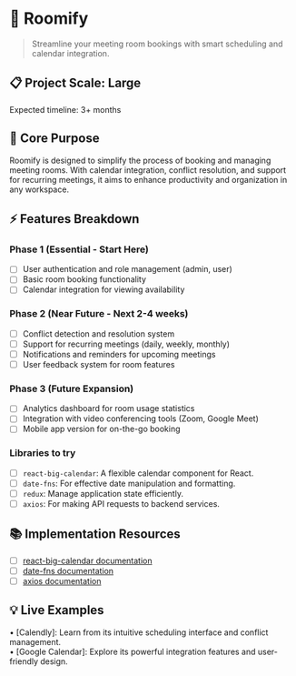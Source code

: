 # 🎯 Roomify
> Streamline your meeting room bookings with smart scheduling and calendar integration.

## 📋 Project Scale: Large
Expected timeline: 3+ months

## 🎯 Core Purpose
Roomify is designed to simplify the process of booking and managing meeting rooms. With calendar integration, conflict resolution, and support for recurring meetings, it aims to enhance productivity and organization in any workspace.

## ⚡ Features Breakdown

### Phase 1 (Essential - Start Here)
- [ ] User authentication and role management (admin, user)
- [ ] Basic room booking functionality
- [ ] Calendar integration for viewing availability

### Phase 2 (Near Future - Next 2-4 weeks)
- [ ] Conflict detection and resolution system
- [ ] Support for recurring meetings (daily, weekly, monthly)
- [ ] Notifications and reminders for upcoming meetings
- [ ] User feedback system for room features

### Phase 3 (Future Expansion)
- [ ] Analytics dashboard for room usage statistics
- [ ] Integration with video conferencing tools (Zoom, Google Meet)
- [ ] Mobile app version for on-the-go booking

### Libraries to try
- [ ] `react-big-calendar`: A flexible calendar component for React.
- [ ] `date-fns`: For effective date manipulation and formatting.
- [ ] `redux`: Manage application state efficiently.
- [ ] `axios`: For making API requests to backend services.

## 📚 Implementation Resources
- [ ] [react-big-calendar documentation](https://github.com/jquense/react-big-calendar)
- [ ] [date-fns documentation](https://date-fns.org/)
- [ ] [axios documentation](https://axios-http.com/docs/intro)

## 💡 Live Examples
• [Calendly]: Learn from its intuitive scheduling interface and conflict management.  
• [Google Calendar]: Explore its powerful integration features and user-friendly design.
